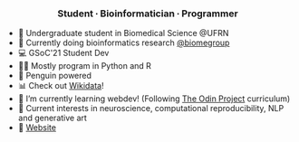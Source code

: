 <h3 align="center">Student ∙ Bioinformatician ∙ Programmer</h3>

- 🥼 Undergraduate student in Biomedical Science @UFRN
- 🧬 Currently doing bioinformatics research [@biomegroup](https://github.com/biomegroup)
- 💻 GSoC'21 Student Dev
- 👨‍💻 Mostly program in Python and R
- 🐧 Penguin powered
- 📊 Check out [Wikidata](https://www.wikidata.org/wiki/Wikidata:Main_Page)!
- 🌱 I’m currently learning webdev! (Following [The Odin Project](https://www.theodinproject.com) curriculum)
- 💬 Current interests in neuroscience, computational reproducibility, NLP and generative art
- 🔗 [Website](https://jvfe.github.io/)
